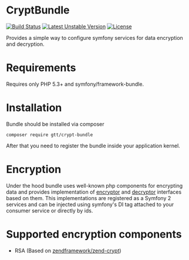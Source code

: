 CryptBundle
===========

[![Build Status](https://travis-ci.org/GlobalTradingTechnologies/crypt-bundle.svg?branch=master)](https://travis-ci.org/GlobalTradingTechnologies/crypt-bundle)
[![Latest Unstable Version](https://poser.pugx.org/gtt/crypt-bundle/v/unstable)](//packagist.org/packages/gtt/crypt-bundle)
[![License](https://poser.pugx.org/gtt/crypt-bundle/license)](https://packagist.org/packages/gtt/crypt-bundle)

Provides a simple way to configure symfony services for data encryption and decryption.

Requirements
============

Requires only PHP 5.3+ and symfony/framework-bundle.

Installation
============

Bundle should be installed via composer

```
composer require gtt/crypt-bundle
```
After that you need to register the bundle inside your application kernel.

Encryption
==========

Under the hood bundle uses well-known php components for encrypting data and provides implementation of
[encryptor](https://github.com/GlobalTradingTechnologies/crypt-bundle/blob/master/Encryption/EncryptorInterface.php) and [decryptor](https://github.com/GlobalTradingTechnologies/crypt-bundle/blob/master/Encryption/DecryptorInterface.php) interfaces based on them.
This implementations are registered as a Symfony 2 services and can be injected using symfony's DI tag attached to your consumer service or directly by ids.

Supported encryption components
===============================
* RSA (Based on [zendframework/zend-crypt](https://github.com/zendframework/zend-crypt))